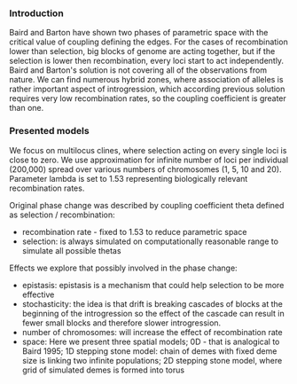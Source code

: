 ### Introduction

Baird and Barton have shown two phases of parametric space with the critical value of coupling
defining the edges. For the cases of recombination lower than selection, big blocks of genome
are acting together, but if the selection is lower then recombination, every loci start to act independently. Baird and Barton's solution is not covering all of the observations from nature.
We can find numerous hybrid zones, where association of alleles is rather important aspect of introgression,
which according previous solution requires very low recombination rates,
so the coupling coefficient is greater than one.

### Presented models

We focus on multilocus clines, where selection acting on every single loci is
close to zero. We use approximation for infinite number of loci
per individual (200,000) spread over various numbers of chromosomes (1, 5, 10 and 20).
Parameter lambda is set to 1.53 representing biologically relevant recombination rates.

Original phase change was described by coupling coefficient theta defined as selection / recombination:

- recombination rate - fixed to 1.53 to reduce parametric space
- selection: is always simulated on computationally reasonable range to simulate all possible thetas

Effects we explore that possibly involved in the phase change:

 - epistasis: epistasis is a mechanism that could help selection to be more effective
 - stochasticity: the idea is that drift is breaking cascades of blocks at the beginning of the introgression so the effect of the cascade can result in fewer small blocks and therefore slower introgression.
 - number of chromosomes: will increase the effect of recombination rate
 - space: Here we present three spatial models; 0D - that is analogical to Baird 1995; 1D stepping stone model: chain of demes with fixed deme size is linking two infinite populations; 2D stepping stone model, where grid of simulated demes is formed into torus
